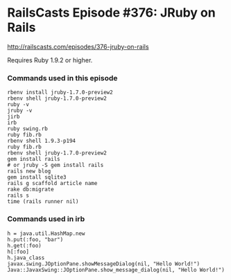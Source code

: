 # RailsCasts Episode #376: JRuby on Rails

http://railscasts.com/episodes/376-jruby-on-rails

Requires Ruby 1.9.2 or higher.


### Commands used in this episode

```
rbenv install jruby-1.7.0-preview2
rbenv shell jruby-1.7.0-preview2
ruby -v
jruby -v
jirb
irb
ruby swing.rb
ruby fib.rb
rbenv shell 1.9.3-p194
ruby fib.rb
rbenv shell jruby-1.7.0-preview2
gem install rails
# or jruby -S gem install rails
rails new blog
gem install sqlite3
rails g scaffold article name
rake db:migrate
rails s
time (rails runner nil)
```

### Commands used in irb

```
h = java.util.HashMap.new
h.put(:foo, "bar")
h.get(:foo)
h[:foo]
h.java_class
javax.swing.JOptionPane.showMessageDialog(nil, "Hello World!")
Java::JavaxSwing::JOptionPane.show_message_dialog(nil, "Hello World!")
```
